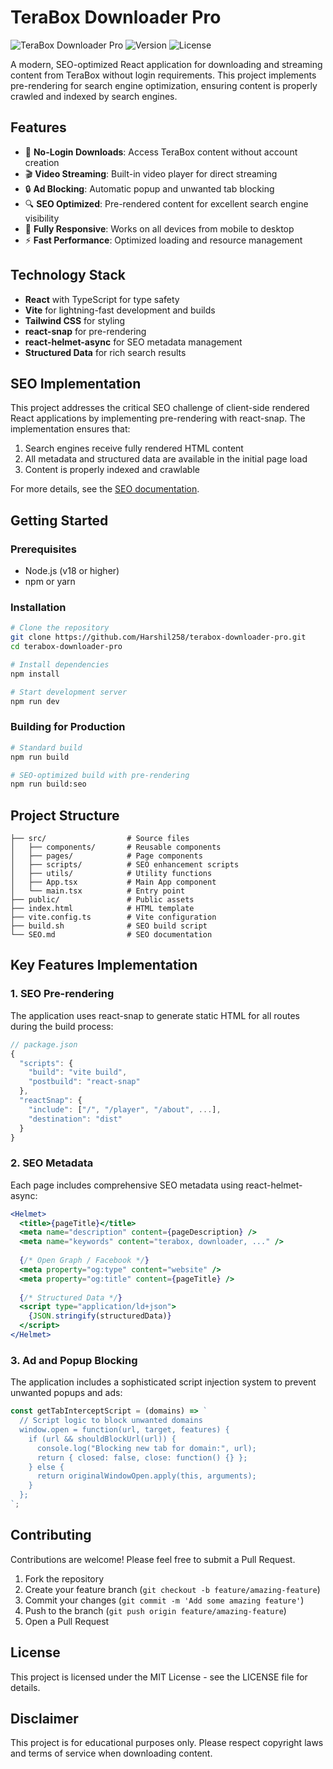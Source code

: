 # TeraBox Downloader Pro

![TeraBox Downloader Pro](https://img.shields.io/badge/TeraBox-Downloader-blue?style=for-the-badge)
![Version](https://img.shields.io/badge/version-1.0.0-green?style=for-the-badge)
![License](https://img.shields.io/badge/license-MIT-orange?style=for-the-badge)

A modern, SEO-optimized React application for downloading and streaming content from TeraBox without login requirements. This project implements pre-rendering for search engine optimization, ensuring content is properly crawled and indexed by search engines.

## Features

- 🚀 **No-Login Downloads**: Access TeraBox content without account creation
- 🎬 **Video Streaming**: Built-in video player for direct streaming
- 🔒 **Ad Blocking**: Automatic popup and unwanted tab blocking
- 🔍 **SEO Optimized**: Pre-rendered content for excellent search engine visibility
- 📱 **Fully Responsive**: Works on all devices from mobile to desktop
- ⚡ **Fast Performance**: Optimized loading and resource management

## Technology Stack

- **React** with TypeScript for type safety
- **Vite** for lightning-fast development and builds
- **Tailwind CSS** for styling
- **react-snap** for pre-rendering
- **react-helmet-async** for SEO metadata management
- **Structured Data** for rich search results

## SEO Implementation

This project addresses the critical SEO challenge of client-side rendered React applications by implementing pre-rendering with react-snap. The implementation ensures that:

1. Search engines receive fully rendered HTML content
2. All metadata and structured data are available in the initial page load
3. Content is properly indexed and crawlable

For more details, see the [SEO documentation](./SEO.md).

## Getting Started

### Prerequisites

- Node.js (v18 or higher)
- npm or yarn

### Installation

```bash
# Clone the repository
git clone https://github.com/Harshil258/terabox-downloader-pro.git
cd terabox-downloader-pro

# Install dependencies
npm install

# Start development server
npm run dev
```

### Building for Production

```bash
# Standard build
npm run build

# SEO-optimized build with pre-rendering
npm run build:seo
```

## Project Structure

```
├── src/                  # Source files
│   ├── components/       # Reusable components
│   ├── pages/            # Page components
│   ├── scripts/          # SEO enhancement scripts
│   ├── utils/            # Utility functions
│   ├── App.tsx           # Main App component
│   └── main.tsx          # Entry point
├── public/               # Public assets
├── index.html            # HTML template
├── vite.config.ts        # Vite configuration
├── build.sh              # SEO build script
└── SEO.md                # SEO documentation
```

## Key Features Implementation

### 1. SEO Pre-rendering

The application uses react-snap to generate static HTML for all routes during the build process:

```javascript
// package.json
{
  "scripts": {
    "build": "vite build",
    "postbuild": "react-snap"
  },
  "reactSnap": {
    "include": ["/", "/player", "/about", ...],
    "destination": "dist"
  }
}
```

### 2. SEO Metadata

Each page includes comprehensive SEO metadata using react-helmet-async:

```jsx
<Helmet>
  <title>{pageTitle}</title>
  <meta name="description" content={pageDescription} />
  <meta name="keywords" content="terabox, downloader, ..." />
  
  {/* Open Graph / Facebook */}
  <meta property="og:type" content="website" />
  <meta property="og:title" content={pageTitle} />
  
  {/* Structured Data */}
  <script type="application/ld+json">
    {JSON.stringify(structuredData)}
  </script>
</Helmet>
```

### 3. Ad and Popup Blocking

The application includes a sophisticated script injection system to prevent unwanted popups and ads:

```javascript
const getTabInterceptScript = (domains) => `
  // Script logic to block unwanted domains
  window.open = function(url, target, features) {
    if (url && shouldBlockUrl(url)) {
      console.log("Blocking new tab for domain:", url);
      return { closed: false, close: function() {} };
    } else {
      return originalWindowOpen.apply(this, arguments);
    }
  };
`;
```

## Contributing

Contributions are welcome! Please feel free to submit a Pull Request.

1. Fork the repository
2. Create your feature branch (`git checkout -b feature/amazing-feature`)
3. Commit your changes (`git commit -m 'Add some amazing feature'`)
4. Push to the branch (`git push origin feature/amazing-feature`)
5. Open a Pull Request

## License

This project is licensed under the MIT License - see the LICENSE file for details.

## Disclaimer

This project is for educational purposes only. Please respect copyright laws and terms of service when downloading content.
